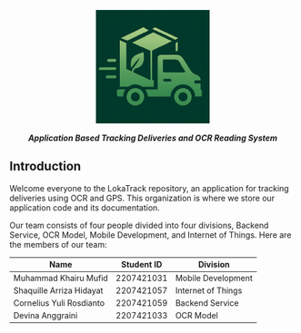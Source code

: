 <p align="center">
	<img width="200" alt="LokaTrack logo" src="../assets/lokatrack.png">
</p>
<p align="center">
    <em><strong>Application Based Tracking Deliveries and OCR Reading System</strong></em>
</p>

## Introduction

Welcome everyone to the LokaTrack repository, an application for tracking deliveries using OCR and GPS. This organization is where we store our application code and its documentation.

Our team consists of four people divided into four divisions, Backend Service, OCR Model, Mobile Development, and Internet of Things. Here are the members of our team:

| Name                       | Student ID | Division            |
| -------------------------- | ---------- | ------------------- |
| Muhammad Khairu Mufid      | 2207421031 | Mobile Development  |
| Shaquille Arriza Hidayat   | 2207421057 | Internet of Things  |
| Cornelius Yuli Rosdianto   | 2207421059 | Backend Service     |
| Devina Anggraini           | 2207421033 | OCR Model           |
